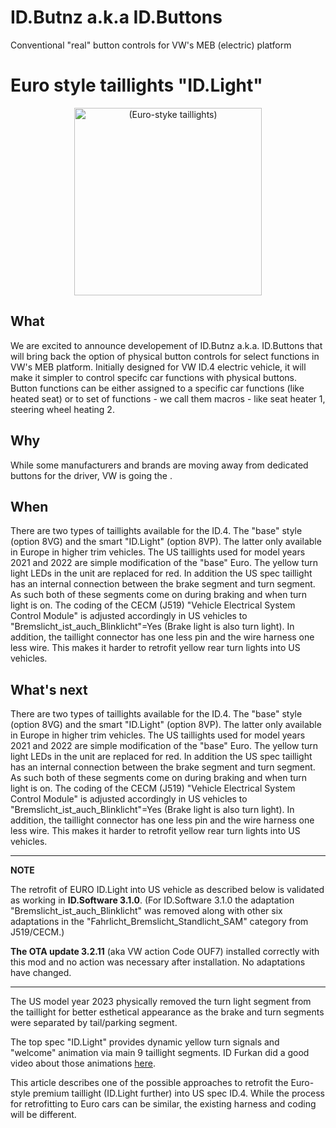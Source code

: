 # ID.Butnz a.k.a ID.Buttons
Conventional "real" button controls for VW's MEB (electric) platform

# Euro style taillights "ID.Light"
<div align="center">
  <img src="https://user-images.githubusercontent.com/107234448/183325196-1d971dd4-d042-40c1-9f65-0b1fc437ba41.jpeg" alt="(Euro-styke taillights)" width="300px">
</div>

## What
We are excited to announce developement of ID.Butnz a.k.a. ID.Buttons that will bring back the option of physical button controls for select functions in VW's MEB platform. Initially designed for VW ID.4 electric vehicle, it will make it simpler to control specifc car functions with physical buttons. Button functions can be either assigned to a specific car functions (like heated seat) or to set of functions - we call them macros - like seat heater 1, steering wheel heating 2.    

## Why
While some manufacturers and brands are moving away from dedicated buttons for the driver, VW is going the .

## When
There are two types of taillights available for the ID.4. The "base" style (option 8VG) and the smart "ID.Light" (option 8VP). The latter only available in Europe in higher trim vehicles. The US taillights used for model years 2021 and 2022 are simple modification of the "base" Euro. The yellow turn light LEDs in the unit are replaced for red. In addition the US spec taillight has an internal connection between the brake segment and turn segment. As such both of these segments come on during braking and when turn light is on. The coding of the CECM (J519) "Vehicle Electrical System Control Module" is adjusted accordingly in US vehicles to "Bremslicht_ist_auch_Blinklicht"=Yes (Brake light is also turn light). In addition, the taillight connector has one less pin and the wire harness one less wire. This makes it harder to retrofit yellow rear turn lights into US vehicles.

## What's next
There are two types of taillights available for the ID.4. The "base" style (option 8VG) and the smart "ID.Light" (option 8VP). The latter only available in Europe in higher trim vehicles. The US taillights used for model years 2021 and 2022 are simple modification of the "base" Euro. The yellow turn light LEDs in the unit are replaced for red. In addition the US spec taillight has an internal connection between the brake segment and turn segment. As such both of these segments come on during braking and when turn light is on. The coding of the CECM (J519) "Vehicle Electrical System Control Module" is adjusted accordingly in US vehicles to "Bremslicht_ist_auch_Blinklicht"=Yes (Brake light is also turn light). In addition, the taillight connector has one less pin and the wire harness one less wire. This makes it harder to retrofit yellow rear turn lights into US vehicles.

---
**NOTE**

The retrofit of EURO ID.Light into US vehicle as described below is validated as working in **ID.Software 3.1.0**.
(For ID.Software 3.1.0 the adaptation "Bremslicht_ist_auch_Blinklicht" was removed along with other six adaptations in the "Fahrlicht_Bremslicht_Standlicht_SAM" category from J519/CECM.)

**The OTA update 3.2.11** (aka VW action Code OUF7) installed correctly with this mod and no action was necessary after installation. No adaptations have changed.

---

The US model year 2023 physically removed the turn light segment from the taillight for better esthetical appearance as the brake and turn segments were separated by tail/parking segment.

The top spec "ID.Light" provides dynamic yellow turn signals and "welcome" animation via main 9 taillight segments. ID Furkan did a good video about those animations [here](https://www.youtube.com/watch?v=KCvncdPqyN0).

This article describes one of the possible approaches to retrofit the Euro-style premium taillight (ID.Light further) into US spec ID.4. While the process for retrofitting to Euro cars can be similar, the existing harness and coding will be different.



